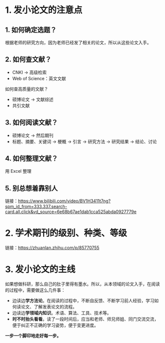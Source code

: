 # 1. 发小论文的注意点

## 1. 如何确定选题？

根据老师的研究方向，因为老师已经发了相关的论文，所以从这些论文入手。

## 2. 如何查文献？

* CNKI → 高级检索
* Web of Science：英文文献

如何查高质量的文献？

* 硕博论文 → 文献综述
* 共引文献

## 3. 如何阅读文献？

* 硕博论文 → 然后期刊
* 标题、摘要、关键词 → 梗概 → 引言 → 研究方法 → 研究结果 → 结论、讨论

## 4. 如何整理文献？

用 Excel 整理

## 5. 别总想着靠别人

链接：https://www.bilibili.com/video/BV1H3411t7ng?spm_id_from=333.337.search-card.all.click&vd_source=6e68b67ae1dab1cca525abda0927779e

# 2. 学术期刊的级别、种类、等级

链接：https://zhuanlan.zhihu.com/p/85770755

# 3. 发小论文的主线

如果想做科研，那么自己的肚子里得有墨水。所以，从本领域的论文入手，在阅读的过程中，需要做这么几件事：

* 边读边**学方法论**。在阅读的过程中，不断自反馈、不断学习前人经验，学习如何读论文、了解发表论文的流程。
* 边读边**学领域内知识**。术语、算法、工具、技术等。
* **时不时抬头看看**。读了一段时间后，应当和老师、师兄师姐、同门交流交流，便于纠正不正确的学习姿势，便于变更进度。

**一步一个脚印地走好每一步。**

